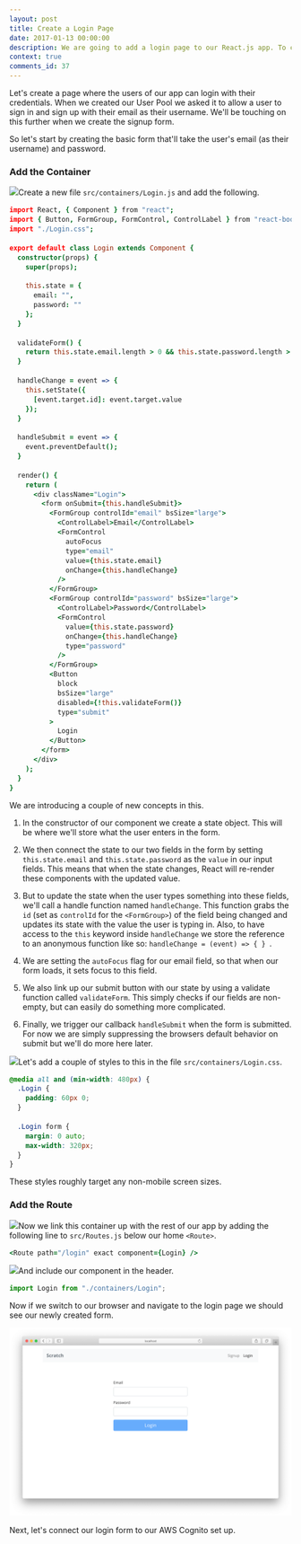 ```yaml
---
layout: post
title: Create a Login Page
date: 2017-01-13 00:00:00
description: We are going to add a login page to our React.js app. To create the login form we are using the FormGroup and FormControl React-Bootstrap components.
context: true
comments_id: 37
---
```


Let's create a page where the users of our app can login with their credentials. When we created our User Pool we asked it to allow a user to sign in and sign up with their email as their username. We'll be touching on this further when we create the signup form.

So let's start by creating the basic form that'll take the user's email (as their username) and password.

### Add the Container

<img class="code-marker" src="/assets/s.png" />Create a new file `src/containers/Login.js` and add the following.

``` coffee
import React, { Component } from "react";
import { Button, FormGroup, FormControl, ControlLabel } from "react-bootstrap";
import "./Login.css";

export default class Login extends Component {
  constructor(props) {
    super(props);

    this.state = {
      email: "",
      password: ""
    };
  }

  validateForm() {
    return this.state.email.length > 0 && this.state.password.length > 0;
  }

  handleChange = event => {
    this.setState({
      [event.target.id]: event.target.value
    });
  }

  handleSubmit = event => {
    event.preventDefault();
  }

  render() {
    return (
      <div className="Login">
        <form onSubmit={this.handleSubmit}>
          <FormGroup controlId="email" bsSize="large">
            <ControlLabel>Email</ControlLabel>
            <FormControl
              autoFocus
              type="email"
              value={this.state.email}
              onChange={this.handleChange}
            />
          </FormGroup>
          <FormGroup controlId="password" bsSize="large">
            <ControlLabel>Password</ControlLabel>
            <FormControl
              value={this.state.password}
              onChange={this.handleChange}
              type="password"
            />
          </FormGroup>
          <Button
            block
            bsSize="large"
            disabled={!this.validateForm()}
            type="submit"
          >
            Login
          </Button>
        </form>
      </div>
    );
  }
}
```

We are introducing a couple of new concepts in this.

1. In the constructor of our component we create a state object. This will be where we'll store what the user enters in the form.

2. We then connect the state to our two fields in the form by setting `this.state.email` and `this.state.password` as the `value` in our input fields. This means that when the state changes, React will re-render these components with the updated value.

3. But to update the state when the user types something into these fields, we'll call a handle function named `handleChange`. This function grabs the `id` (set as `controlId` for the `<FormGroup>`) of the field being changed and updates its state with the value the user is typing in. Also, to have access to the `this` keyword inside `handleChange` we store the reference to an anonymous function like so: `handleChange = (event) => { } `.

4. We are setting the `autoFocus` flag for our email field, so that when our form loads, it sets focus to this field.

5. We also link up our submit button with our state by using a validate function called `validateForm`. This simply checks if our fields are non-empty, but can easily do something more complicated.

6. Finally, we trigger our callback `handleSubmit` when the form is submitted. For now we are simply suppressing the browsers default behavior on submit but we'll do more here later.

<img class="code-marker" src="/assets/s.png" />Let's add a couple of styles to this in the file `src/containers/Login.css`.

``` css
@media all and (min-width: 480px) {
  .Login {
    padding: 60px 0;
  }

  .Login form {
    margin: 0 auto;
    max-width: 320px;
  }
}
```

These styles roughly target any non-mobile screen sizes.

### Add the Route

<img class="code-marker" src="/assets/s.png" />Now we link this container up with the rest of our app by adding the following line to `src/Routes.js` below our home `<Route>`.

``` coffee
<Route path="/login" exact component={Login} />
```

<img class="code-marker" src="/assets/s.png" />And include our component in the header.

``` javascript
import Login from "./containers/Login";
```

Now if we switch to our browser and navigate to the login page we should see our newly created form.

![Login page added screenshot](/assets/login-page-added.png)

Next, let's connect our login form to our AWS Cognito set up.
